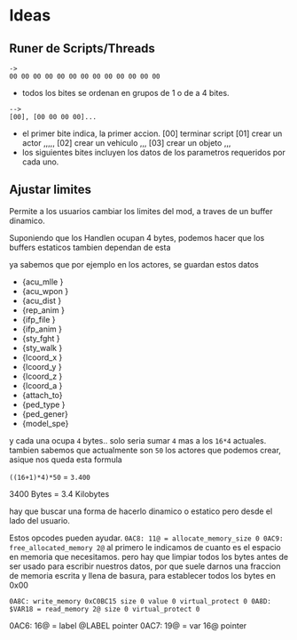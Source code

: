 # Ideas

## Runer de Scripts/Threads

```
->
00 00 00 00 00 00 00 00 00 00 00 00 00
```
- todos los bites se ordenan en grupos de 1 o de a 4 bites.
```
-->
[00], [00 00 00 00]...
```
- el primer bite indica, la primer accion.
  [00] terminar script
  [01] crear un actor
  	<tipo>,<modelo>,<x>,<y>,<z>,<a>
  [02] crear un vehiculo
  	<modelo>,<x>,<y>,<z>
  [03] crear un objeto
  	<modelo>,<x>,<y>,<z>
- los siguientes bites incluyen los datos de los parametros requeridos por cada uno.

## Ajustar limites

Permite a los usuarios cambiar los limites del mod, a traves de un buffer dinamico.

Suponiendo que los Handlen ocupan 4 bytes, podemos hacer que los buffers estaticos tambien dependan de esta

ya sabemos que por ejemplo en los actores, se guardan estos datos

* {acu_mlle }
* {acu_wpon }
* {acu_dist }
* {rep_anim }
* {ifp_file }
* {ifp_anim }
* {sty_fght }
* {sty_walk }
* {lcoord_x }
* {lcoord_y }
* {lcoord_z }
* {lcoord_a }
* {attach_to}
* {ped_type }
* {ped_gener}
* {model_spe}

y cada una ocupa `4` bytes.. solo seria sumar `4` mas a los `16*4` actuales.
tambien sabemos que actualmente son `50` los actores que podemos crear, asique nos queda esta formula

`((16+1)*4)*50` = `3.400`

3400 Bytes = 3.4 Kilobytes

hay que buscar una forma de hacerlo dinamico o estatico pero desde el lado del usuario.

Estos opcodes pueden ayudar.
``
0AC8: 11@ = allocate_memory_size 0
0AC9: free_allocated_memory 2@
``
al primero le indicamos de cuanto es el espacio en memoria que necesitamos.
pero hay que limpiar todos los bytes antes de ser usado para escribir nuestros datos, por que suele
darnos una fraccion de memoria escrita y llena de basura, para establecer todos los bytes en 0x00

``
0A8C: write_memory 0xC0BC15 size 0 value 0 virtual_protect 0
0A8D: $VAR18 = read_memory 2@ size 0 virtual_protect 0
``

0AC6: 16@ = label @LABEL pointer
0AC7: 19@ = var 16@ pointer

